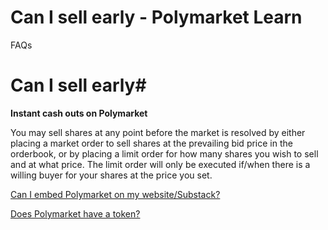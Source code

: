 # Can I sell early - Polymarket Learn

FAQs

# Can I sell early#

**Instant cash outs on Polymarket**

You may sell shares at any point before the market is resolved by either placing a market order to sell shares at the prevailing bid price in the orderbook, or by placing a limit order for how many shares you wish to sell and at what price. The limit order will only be executed if/when there is a willing buyer for your shares at the price you set.

[Can I embed Polymarket on my website/Substack?](/docs/guides/FAQ/embeds/)

[Does Polymarket have a token?](/docs/guides/FAQ/wen-token/)

[](https://x.com/polymarket)[](https://discord.gg/polymarket)[](https://github.com/polymarket)

[](https://github.com/polymarket/learn/blob/main/pages/docs/guides/trading/exiting-positions.mdx)